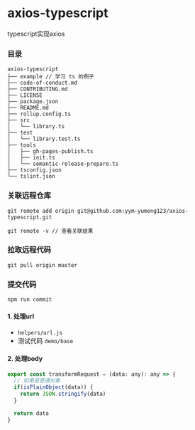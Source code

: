 # axios-typescript
typescript实现axios

### 目录
```
axios-typescript
├── example // 学习 ts 的例子
├── code-of-conduct.md
├── CONTRIBUTING.md
├── LICENSE
├── package.json
├── README.md
├── rollup.config.ts
├── src
│   └── library.ts
├── test
│   └── library.test.ts
├── tools
│   ├── gh-pages-publish.ts
│   ├── init.ts
│   └── semantic-release-prepare.ts
├── tsconfig.json
└── tslint.json
```

### 关联远程仓库
```
git remote add origin git@github.com:yym-yumeng123/axios-typescript.git

git remote -v // 查看关联结果
```

### 拉取远程代码
```
git pull origin master
```

### 提交代码
```
npm run commit
```

#### 1. 处理url
- `helpers/url.js`
- 测试代码 `demo/base`

#### 2. 处理body
```js
export const transformRequest = (data: any): any => {
  // 如果是普通对象
  if(isPlainObject(data)) {
    return JSON.stringify(data)
  }

  return data
}
```
